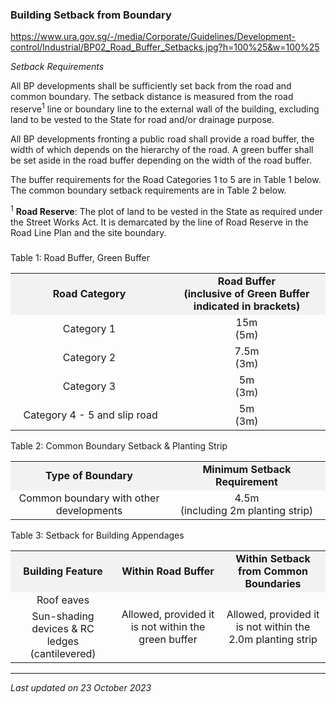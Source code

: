 ### Building Setback from Boundary

<https://www.ura.gov.sg/-/media/Corporate/Guidelines/Development-control/Industrial/BP02_Road_Buffer_Setbacks.jpg?h=100%25&w=100%25>

*Setback Requirements*

All BP developments shall be sufficiently set back from the road and
common boundary. The setback distance is measured from the road
reserve<sup>1</sup> line or boundary line to the external wall of the
building, excluding land to be vested to the State for road and/or
drainage purpose.

All BP developments fronting a public road shall provide a road buffer,
the width of which depends on the hierarchy of the road. A green buffer
shall be set aside in the road buffer depending on the width of the road
buffer.

The buffer requirements for the Road Categories 1 to 5 are in Table 1
below. The common boundary setback requirements are in Table 2 below.

<sup>1</sup> **Road Reserve**: The plot of land to be vested in the
State as required under the Street Works Act. It is demarcated by the
line of Road Reserve in the Road Line Plan and the site boundary.

### 

<a href="#Table-1" class="collapsible collapsed"
data-toggle="collapse"></a>

Table 1: Road Buffer, Green Buffer

<table>
<colgroup>
<col style="width: 50%" />
<col style="width: 50%" />
</colgroup>
<tbody>
<tr class="odd">
<td
style="text-align: center; width: 50%; vertical-align: middle; background-color: #f2f2f2;"><strong>Road
Category</strong></td>
<td
style="text-align: center; width: 50%; vertical-align: middle; background-color: #f2f2f2;"><strong>Road
Buffer<br />
(inclusive of Green Buffer indicated in brackets)</strong></td>
</tr>
<tr class="even">
<td style="text-align: center; vertical-align: middle;">Category 1</td>
<td style="text-align: center; vertical-align: middle;">15m<br />
(5m)</td>
</tr>
<tr class="odd">
<td style="text-align: center; vertical-align: middle;">Category 2</td>
<td style="text-align: center; vertical-align: middle;">7.5m<br />
(3m)</td>
</tr>
<tr class="even">
<td style="text-align: center; vertical-align: middle;">Category 3</td>
<td style="text-align: center; vertical-align: middle;">5m<br />
(3m)</td>
</tr>
<tr class="odd">
<td style="text-align: center; vertical-align: middle;"> Category 4 - 5
and slip road</td>
<td style="text-align: center; vertical-align: middle;">5m<br />
(3m)</td>
</tr>
</tbody>
</table>

<a href="#Table-2" class="collapsible collapsed"
data-toggle="collapse"></a>

Table 2: Common Boundary Setback & Planting Strip

<table width="100%">
<colgroup>
<col style="width: 50%" />
<col style="width: 50%" />
</colgroup>
<tbody>
<tr class="odd">
<td
style="text-align: center; background-color: #f2f2f2; width: 50%;"><strong>Type
of Boundary</strong></td>
<td
style="text-align: center; background-color: #f2f2f2; width: 50%;"><strong>Minimum
Setback Requirement</strong></td>
</tr>
<tr class="even">
<td style="text-align: center;">Common boundary with other
developments</td>
<td style="text-align: center; vertical-align: middle;">4.5m<br />
(including 2m planting strip)</td>
</tr>
</tbody>
</table>

<a href="#Building-Appendages" class="collapsible collapsed"
data-toggle="collapse"></a>

Table 3: Setback for Building Appendages

<table>
<tbody>
<tr class="odd">
<td
style="text-align: center; background-color: #f2f2f2; width: 33%;"><strong>Building
Feature</strong></td>
<td
style="text-align: center; background-color: #f2f2f2; width: 33%;"><strong>Within
Road Buffer</strong></td>
<td
style="text-align: center; background-color: #f2f2f2; width: 33%;"><strong>Within
Setback from Common Boundaries</strong></td>
</tr>
<tr class="even">
<td style="text-align: center;">Roof eaves</td>
<td rowspan="2" style="text-align: center;">Allowed, provided it is not
within the green buffer</td>
<td rowspan="2" style="text-align: center;">Allowed, provided it is not
within the 2.0m planting strip</td>
</tr>
<tr class="odd">
<td style="text-align: center;">Sun-shading devices &amp; RC ledges
(cantilevered)</td>
</tr>
</tbody>
</table>

------------------------------------------------------------------------

*Last updated on 23 October 2023*
